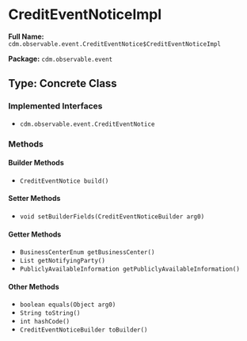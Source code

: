 # CreditEventNoticeImpl

**Full Name:** `cdm.observable.event.CreditEventNotice$CreditEventNoticeImpl`

**Package:** `cdm.observable.event`

## Type: Concrete Class

### Implemented Interfaces

- `cdm.observable.event.CreditEventNotice`

### Methods

#### Builder Methods

- `CreditEventNotice build()`

#### Setter Methods

- `void setBuilderFields(CreditEventNoticeBuilder arg0)`

#### Getter Methods

- `BusinessCenterEnum getBusinessCenter()`
- `List getNotifyingParty()`
- `PubliclyAvailableInformation getPubliclyAvailableInformation()`

#### Other Methods

- `boolean equals(Object arg0)`
- `String toString()`
- `int hashCode()`
- `CreditEventNoticeBuilder toBuilder()`

